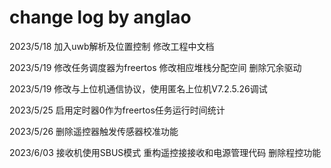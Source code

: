 # change log by anglao

2023/5/18 加入uwb解析及位置控制 修改工程中文档

2023/5/19 修改任务调度器为freertos 修改相应堆栈分配空间 删除冗余驱动

2023/5/19 修改与上位机通信协议，使用匿名上位机V7.2.5.26调试

2023/5/25 启用定时器0作为freertos任务运行时间统计

2023/5/26 删除遥控器触发传感器校准功能

2023/6/03 接收机使用SBUS模式
		  重构遥控接接收和电源管理代码
		  删除程控功能